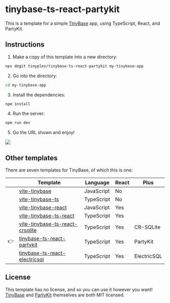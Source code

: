 # tinybase-ts-react-partykit

This is a template for a simple [TinyBase](https://tinybase.org/) app, using
TypeScript, React, and PartyKit.

## Instructions

1. Make a copy of this template into a new directory:

```sh
npx degit tinyplex/tinybase-ts-react-partykit my-tinybase-app
```

2. Go into the directory:

```sh
cd my-tinybase-app
```

3. Install the dependencies:

```sh
npm install
```

4. Run the server:

```sh
npm run dev
```

5. Go the URL shown and enjoy!

![](https://tinybase.org/vite-tinybase-2.png)

## Other templates

There are seven templates for TinyBase, of which this is one:

|     | Template                                                                                       | Language   | React | Plus        |
| --- | ---------------------------------------------------------------------------------------------- | ---------- | ----- | ----------- |
|     | [vite-tinybase](https://github.com/tinyplex/vite-tinybase)                                     | JavaScript | No    |             |
|     | [vite-tinybase-ts](https://github.com/tinyplex/vite-tinybase-ts)                               | TypeScript | No    |             |
|     | [vite-tinybase-react](https://github.com/tinyplex/vite-tinybase-react)                         | JavaScript | Yes   |             |
|     | [vite-tinybase-ts-react](https://github.com/tinyplex/vite-tinybase-ts-react)                   | TypeScript | Yes   |             |
|     | [vite-tinybase-ts-react-crsqlite](https://github.com/tinyplex/vite-tinybase-ts-react-crsqlite) | TypeScript | Yes   | CR-SQLite   |
| 👉  | [tinybase-ts-react-partykit](https://github.com/tinyplex/tinybase-ts-react-partykit)           | TypeScript | Yes   | PartyKit    |
|     | [tinybase-ts-react-electricsql](https://github.com/tinyplex/tinybase-ts-react-electricsql)     | TypeScript | Yes   | ElectricSQL |

## License

This template has no license, and so you can use it however you want!
[TinyBase](https://github.com/tinyplex/tinybase/blob/main/LICENSE) and
[PartyKit](https://github.com/partykit/partykit/blob/main/LICENSE) themselves
are both MIT licensed.
